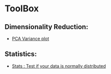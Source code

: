 # ToolBox



## Dimensionality Reduction:

- [PCA Variance plot](https://github.com/PierreCom/ToolBox/blob/master/PCA_dataviz_variance.ipynb)

## Statistics:

- [Stats : Test if your data is normally distributed](https://github.com/PierreCom/ToolBox/blob/master/Stats_distribution_hypothesis_testing.ipynb)